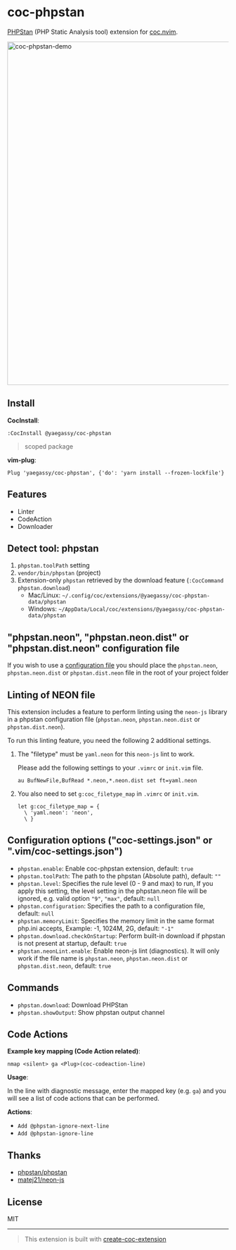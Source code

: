 # coc-phpstan

[PHPStan](https://phpstan.org/) (PHP Static Analysis tool) extension for [coc.nvim](https://github.com/neoclide/coc.nvim).

<img width="780" alt="coc-phpstan-demo" src="https://user-images.githubusercontent.com/188642/119638316-7fc24a80-be51-11eb-8b0e-5ec592a90154.gif">

## Install

**CocInstall**:

```vim
:CocInstall @yaegassy/coc-phpstan
```

> scoped package

**vim-plug**:

```vim
Plug 'yaegassy/coc-phpstan', {'do': 'yarn install --frozen-lockfile'}
```

## Features

- Linter
- CodeAction
- Downloader

## Detect tool: phpstan

1. `phpstan.toolPath` setting
1. `vendor/bin/phpstan` (project)
1. Extension-only `phpstan` retrieved by the download feature (`:CocCommand phpstan.download`)
   - Mac/Linux: `~/.config/coc/extensions/@yaegassy/coc-phpstan-data/phpstan`
   - Windows: `~/AppData/Local/coc/extensions/@yaegassy/coc-phpstan-data/phpstan`

## "phpstan.neon", "phpstan.neon.dist" or "phpstan.dist.neon" configuration file

If you wish to use a [configuration file](https://phpstan.org/config-reference) you should place the `phpstan.neon`, `phpstan.neon.dist` or `phpstan.dist.neon` file in the root of your project folder

## Linting of NEON file

This extension includes a feature to perform linting using the `neon-js` library in a phpstan configuration file (`phpstan.neon`, `phpstan.neon.dist` or `phpstan.dist.neon`).

To run this linting feature, you need the following 2 additional settings.

1. The "filetype" must be `yaml.neon` for this `neon-js` lint to work.

   Please add the following settings to your `.vimrc` or `init.vim` file.

   ```vim
   au BufNewFile,BufRead *.neon,*.neon.dist set ft=yaml.neon
   ```

2. You also need to set `g:coc_filetype_map` in `.vimrc` or `init.vim`.

   ```vim
   let g:coc_filetype_map = {
     \ 'yaml.neon': 'neon',
     \ }
   ```

## Configuration options ("coc-settings.json" or ".vim/coc-settings.json")

- `phpstan.enable`: Enable coc-phpstan extension, default: `true`
- `phpstan.toolPath`: The path to the phpstan (Absolute path), default: `""`
- `phpstan.level`: Specifies the rule level (0 - 9 and max) to run, If you apply this setting, the level setting in the phpstan.neon file will be ignored, e.g. valid option `"9"`, `"max"`, default: `null`
- `phpstan.configuration`: Specifies the path to a configuration file, default: `null`
- `phpstan.memoryLimit`: Specifies the memory limit in the same format php.ini accepts, Example: -1, 1024M, 2G, default: `"-1"`
- `phpstan.download.checkOnStartup`: Perform built-in download if phpstan is not present at startup, default: `true`
- `phpstan.neonLint.enable`: Enable neon-js lint (diagnostics). It will only work if the file name is `phpstan.neon`, `phpstan.neon.dist` or `phpstan.dist.neon`, default: `true`

## Commands

- `phpstan.download`: Download PHPStan
- `phpstan.showOutput`: Show phpstan output channel

## Code Actions

**Example key mapping (Code Action related)**:

```vim
nmap <silent> ga <Plug>(coc-codeaction-line)
```

**Usage**:

In the line with diagnostic message, enter the mapped key (e.g. `ga`) and you will see a list of code actions that can be performed.

**Actions**:

- `Add @phpstan-ignore-next-line`
- `Add @phpstan-ignore-line`

## Thanks

- [phpstan/phpstan](https://github.com/phpstan/phpstan)
- [matej21/neon-js](https://github.com/matej21/neon-js)

## License

MIT

---

> This extension is built with [create-coc-extension](https://github.com/fannheyward/create-coc-extension)
